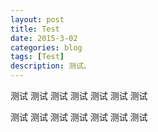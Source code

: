 ```yaml
---
layout: post
title: Test
date: 2015-3-02
categories: blog
tags: [Test]
description: 测试。
---
```


测试
 测试
  测试
   测试
  测试
 测试
测试



测试
 测试
  测试
   测试
  测试
 测试
测试











